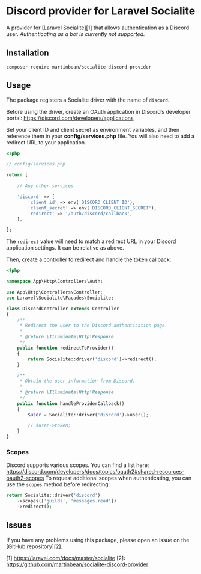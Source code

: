 # Discord provider for Laravel Socialite
A provider for [Laravel Socialite][1] that allows authentication as a Discord user.
_Authenticating as a bot is currently not supported._

## Installation
```
composer require martinbean/socialite-discord-provider
```

## Usage
The package registers a Socialite driver with the name of `discord`.

Before using the driver, create an OAuth application in Discord’s developer portal:
https://discord.com/developers/applications

Set your client ID and client secret as environment variables, and then reference them in your **config/services.php** file.
You will also need to add a redirect URL to your application.

```php
<?php

// config/services.php

return [

    // Any other services

    'discord' => [
        'client_id' => env('DISCORD_CLIENT_ID'),
        'client_secret' => env('DISCORD_CLIENT_SECRET'),
        'redirect' => '/auth/discord/callback',
    ],

];
```

The `redirect` value will need to match a redirect URL in your Discord application settings. It can be relative as above.

Then, create a controller to redirect and handle the token callback:

```php
<?php

namespace App\Http\Controllers\Auth;

use App\Http\Controllers\Controller;
use Laravel\Socialite\Facades\Socialite;

class DiscordController extends Controller
{
    /**
     * Redirect the user to the Discord authentication page.
     *
     * @return \Illuminate\Http\Response
     */
    public function redirectToProvider()
    {
        return Socialite::driver('discord')->redirect();
    }

    /**
     * Obtain the user information from Discord.
     *
     * @return \Illuminate\Http\Response
     */
    public function handleProviderCallback()
    {
        $user = Socialite::driver('discord')->user();

        // $user->token;
    }
}
```

### Scopes
Discord supports various scopes. You can find a list here: https://discord.com/developers/docs/topics/oauth2#shared-resources-oauth2-scopes
To request additional scopes when authenticating, you can use the `scopes` method before redirecting:

```php
return Socialite::driver('discord')
    ->scopes(['guilds', 'messages.read'])
    ->redirect();
```

## Issues
If you have any problems using this package, please open an issue on the [GitHub repository][2].

[1] https://laravel.com/docs/master/socialite
[2]: https://github.com/martinbean/socialite-discord-provider
